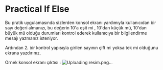 # Practical If Else
Bu pratik uygulamasında sizlerden konsol ekranı yardımıyla kullanıcıdan bir sayı değeri almanızı, bu değerin 10'a eşit mi , 10'dan küçük mü, 10'dan büyük mü olduğu durumları kontrol ederek kullanıcıya bir bilgilendirme mesajı yazmanız isteniyor.

Ardından 2. bir kontrol yapısıyla girilen sayının çift mi yoksa tek mi olduğunu ekrana yazdırınız.

Örnek konsol ekranı çıktısı :
![Uploading resim.png…]()
